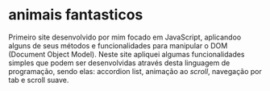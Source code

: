 # animais fantasticos
 
Primeiro site desenvolvido por mim focado em JavaScript, aplicandoo alguns de seus métodos e funcionalidades para manipular o DOM (Document Object Model). Neste site apliquei algumas funcionalidades simples que podem ser desenvolvidas através desta linguagem de programação, sendo elas: accordion list, animação ao *scroll*, navegação por tab e scroll suave.
